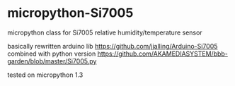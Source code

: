 # micropython-Si7005
micropython class for Si7005 relative humidity/temperature sensor

basically rewritten arduino lib https://github.com/jjalling/Arduino-Si7005 combined with python version https://github.com/AKAMEDIASYSTEM/bbb-garden/blob/master/Si7005.py

tested on micropython 1.3

